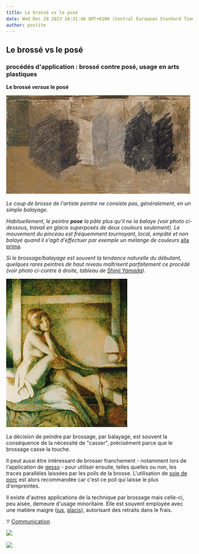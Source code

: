 ```yaml
---
title: Le brossé vs le posé
date: Wed Dec 20 2023 16:31:46 GMT+0100 (Central European Standard Time)
author: postite
---
```


## Le brossé vs le posé
### procédés d'application : brossé contre posé, usage en arts plastiques
 **Le brossé _versus_ le posé**

[![](images/shinji010.jpg)](quinoussommes.html#shinjiyamada)

_Le coup de brosse de l'artiste peintre ne consiste pas, généralement, en un simple balayage._

_Habituellement, le peintre **pose** la pâte plus qu'il ne la balaye (voir photo ci-dessous, travail en glacis superposés de deux couleurs seulement). Le mouvement du pinceau est fréquemment tournoyant, local, empâté et non balayé quand il s'agit d'effectuer par exemple un mélange de couleurs_ [alla prima](p.html#primaallaprima)_._

_Si le brossage/balayage est souvent la tendance naturelle du débutant, quelques rares peintres de haut niveau maîtrisent parfaitement ce procédé (voir photo ci-contre à droite, tableau de [Shinji Yamada](quinoussommes.html#shinjiyamada))._

![](images/1999tc2017.jpg)

La décision de peindre par brossage, par balayage, est souvent la conséquence de la nécessité de "casser", précisément parce que le brossage casse la touche.

Il peut aussi être intéressant de brosser franchement - notamment lors de l'application de [gesso](fabriquerungesso.html) - pour utiliser ensuite, telles quelles ou non, les traces parallèles laissées par les poils de la brosse. L'utilisation de [soie de porc](pincpoils.html#lasoiedeporc) est alors recommandée car c'est ce poil qui laisse le plus d'empreintes.

Il existe d'autres applications de la technique par brossage mais celle-ci, peu aisée, demeure d'usage minoritaire. Elle est souvent employée avec une matière maigre ([jus](jus.html), [glacis](glacis.html)), autorisant des retraits dans le frais.



![](images/flechebas.gif) [Communication](http://www.artrealite.com/annonceurs.htm) 

[![](https://cbonvin.fr/sites/regie.artrealite.com/visuels/campagne1.png)](index-2.html#20131014)

![](https://cbonvin.fr/sites/regie.artrealite.com/visuels/campagne2.png)